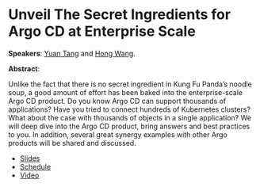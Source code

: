 # Unveil The Secret Ingredients for Argo CD at Enterprise Scale

**Speakers**: [Yuan Tang](https://terrytangyuan.github.io/about/) and [Hong Wang](https://www.linkedin.com/in/hwang8/).

**Abstract**:

Unlike the fact that there is no secret ingredient in Kung Fu Panda’s noodle soup, a good amount of effort has been baked into the enterprise-scale Argo CD product. Do you know Argo CD can support thousands of applications? Have you tried to connect hundreds of Kubernetes clusters? What about the case with thousands of objects in a single application? We will deep dive into the Argo CD product, bring answers and best practices to you. In addition, several great synergy examples with other Argo products will be shared and discussed.

* [Slides](presentation.pdf)
* [Schedule](https://sched.co/pccf)
* [Video](https://youtu.be/MQW2PNH0wfM)
